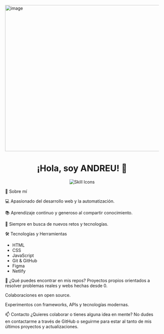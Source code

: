 <img width="964" height="479" alt="image" src="https://github.com/user-attachments/assets/b9dc478f-49e0-4922-ad06-bd780cfb7fed" />

<h1 align="center">¡Hola, soy ANDREU! 👋</h1> <p align="center"> <img src="https://skillicons.dev/icons?i=html,css,js,git,github,figma,netlify" alt="Skill Icons" /> </p>
👤 Sobre mí

💻 Apasionado del desarrollo web y la automatización.

📚 Aprendizaje continuo y generoso al compartir conocimiento.

🚀 Siempre en busca de nuevos retos y tecnologías.

🛠️ Tecnologías y Herramientas

- HTML
- CSS
- JavaScript
- Git & GitHub
- Figma
- Netlify

🌟 ¿Qué puedes encontrar en mis repos?
Proyectos propios orientados a resolver problemas reales y webs hechas desde 0.

Colaboraciones en open source.

Experimentos con frameworks, APIs y tecnologías modernas.

📫 Contacto
¿Quieres colaborar o tienes alguna idea en mente?
No dudes en contactarme a través de GitHub o seguirme para estar al tanto de mis últimos proyectos y actualizaciones.
